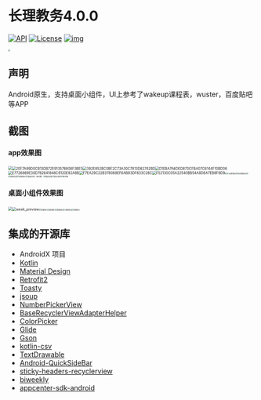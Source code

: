 # 长理教务4.0.0

[![API](https://img.shields.io/badge/API-16%2B-brightgreen.svg?style=flat)](https://android-arsenal.com/api?level=16) [![License](https://camo.githubusercontent.com/266dbf1c12e7e7f112914eb37138734857bde343e4fca6e01dfeb40553cf209a/68747470733a2f2f696d672e736869656c64732e696f2f62616467652f6c6963656e73652d417061636865253230322d3445423142412e737667)](https://www.apache.org/licenses/LICENSE-2.0.html) [![img](https://camo.githubusercontent.com/f1cf1b972d8aea68d69294a4a3249e4d6ed1d7d76e27cb72edcd81a26214f428/68747470733a2f2f6a69747061636b2e696f2f762f6875616e6779616e62696e2f736d6172745461626c652e737667)](https://jitpack.io/#huangyanbin/smartTable)

 <img src="/screenshoot\ic_launcher-playstore.png" style="zoom:25%;" />

## 声明

Android原生，支持桌面小组件，UI上参考了wakeup课程表，wuster，百度贴吧等APP

## 截图

#### app效果图

<img src="/screenshoot\其他\000D785059C031D8A99FFE8EA46E7405.jpg" style="zoom: 50%;" /><img src="/screenshoot\其他\2EF7A99D0CB13DB72E913576808F3BE5.jpg" alt="2EF7A99D0CB13DB72E913576808F3BE5" style="zoom:50%;" /><img src="/screenshoot\其他\392E852BC0BF2C73A30C7813D62742BD.jpg" alt="392E852BC0BF2C73A30C7813D62742BD" style="zoom:50%;" /><img src="/screenshoot\其他\D1EBA7A6DED870CFBA07C6144F10BD06.jpg" alt="D1EBA7A6DED870CFBA07C6144F10BD06" style="zoom:50%;" /><img src="/screenshoot\其他\E7726869E30D782641848C9120E82A8B.jpg" alt="E7726869E30D782641848C9120E82A8B" style="zoom:50%;" /><img src="/screenshoot\其他\F7EA29C22B378068EF6AB93DF633C26C.jpg" alt="F7EA29C22B378068EF6AB93DF633C26C" style="zoom:50%;" /><img src="/screenshoot\其他\F52130C05A22540BB54A8D8A7EB8F9D9.jpg" alt="F52130C05A22540BB54A8D8A7EB8F9D9" style="zoom:50%;" /><img src="/screenshoot\圈子\发帖.jpg" style="zoom:25%;" /><img src="/screenshoot\圈子\长按拖动1.jpg" alt="长按拖动1" style="zoom:25%;" /><img src="/screenshoot\圈子\长按拖动2.jpg" alt="长按拖动2" style="zoom:25%;" /><img src="/screenshoot\成绩\成绩列表（未评教）.jpg" style="zoom:25%;" /><img src="/screenshoot\成绩\成绩列表.jpg" alt="成绩列表" style="zoom:25%;" /><img src="/screenshoot\成绩\成绩统计.jpg" alt="成绩统计" style="zoom:25%;" /><img src="/screenshoot\成绩\成绩详情（未评教）.jpg" alt="成绩详情（未评教）" style="zoom:25%;" /><img src="/screenshoot\成绩\成绩详情.jpg" alt="成绩详情" style="zoom:25%;" /><img src="/screenshoot\成绩\绩点说明.jpg" alt="绩点说明" style="zoom:25%;" /><img src="/screenshoot\成绩\未评教.jpg" alt="未评教" style="zoom:25%;" />

#### 桌面小组件效果图

<img src="/screenshoot\images\today_preview.png" style="zoom:50%;" /><img src="/screenshoot\images\week_preview.png" alt="week_preview" style="zoom:50%;" /><img src="/screenshoot\images\周课表0.jpg" alt="周课表0" style="zoom:25%;" /><img src="/screenshoot\images\周课表1.jpg" alt="周课表1" style="zoom:25%;" /><img src="/screenshoot\images\周课表2.jpg" alt="周课表2" style="zoom:25%;" /><img src="/screenshoot\images\周课表3.jpg" alt="周课表3" style="zoom:25%;" /><img src="/screenshoot\images\周课表4.jpg" alt="周课表4" style="zoom:25%;" />

## 集成的开源库

- AndroidX 项目
- [Kotlin](https://github.com/JetBrains/kotlin)
- [Material Design](https://github.com/material-components/material-components-android)
- [Retrofit2](https://github.com/square/retrofit)
- [Toasty](https://github.com/GrenderG/Toasty)
- [jsoup](https://github.com/jhy/jsoup)
- [NumberPickerView](https://github.com/Carbs0126/NumberPickerView)
- [BaseRecyclerViewAdapterHelper](https://github.com/CymChad/BaseRecyclerViewAdapterHelper)
- [ColorPicker](https://github.com/jaredrummler/ColorPicker)
- [Glide](https://github.com/bumptech/glide)
- [Gson](https://github.com/google/gson)
- [kotlin-csv](https://github.com/doyaaaaaken/kotlin-csv)
- [TextDrawable](https://github.com/jahirfiquitiva/TextDrawable)
- [Android-QuickSideBar](https://github.com/saiwu-bigkoo/Android-QuickSideBar/)
- [sticky-headers-recyclerview](https://github.com/timehop/sticky-headers-recyclerview)
- [biweekly](https://github.com/mangstadt/biweekly)
- [appcenter-sdk-android](https://github.com/microsoft/appcenter-sdk-android)

